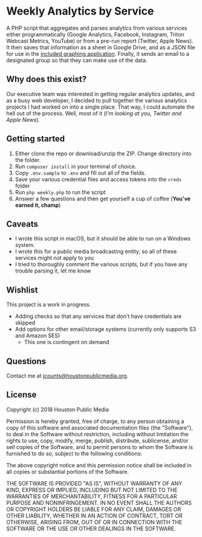 # Weekly Analytics by Service

A PHP script that aggregates and parses analytics from various services either programmatically (Google Analytics, Facebook, Instagram, Triton Webcast Metrics, YouTube) or from a pre-run report (Twitter, Apple News). It then saves that information as a sheet in Google Drive, and as a JSON file for use in the [included graphing application](./hpm-analytics). Finally, it sends an email to a designated group so that they can make use of the data.

## Why does this exist?

Our executive team was interested in getting regular analytics updates, and as a busy web developer, I decided to pull together the various analytics projects I had worked on into a single place. That way, I could automate the hell out of the process. Well, most of it (*I'm looking at you, Twitter and Apple News*).

## Getting started

1. Either clone the repo or download/unzip the ZIP. Change directory into the folder.
2. Run `composer install` in your terminal of choice.
3. Copy `.env.sample` to `.env` and fill out all of the fields.
4. Save your various credential files and access tokens into the `creds` folder
5. Run `php weekly.php` to run the script
6. Answer a few questions and then get yourself a cup of coffee (**You've earned it, champ**)

## Caveats

- I wrote this script in macOS, but it should be able to run on a Windows system.
- I wrote this for a public media broadcasting entity, so all of these services might not apply to you
- I tried to thoroughly comment the various scripts, but if you have any trouble parsing it, let me know

## Wishlist

This project is a work in progress.

- Adding checks so that any services that don't have credentials are skipped
- Add options for other email/storage systems (currently only supports S3 and Amazon SES)
  - This one is contingent on demand

## Questions

Contact me at [jcounts@houstonpublicmedia.org](mailto:jcounts@houstonpublicmedia.org?subject=Weekly%20Analytics%20Script).

## License

Copyright (c) 2018 Houston Public Media

Permission is hereby granted, free of charge, to any person obtaining a copy of this software and associated documentation files (the "Software"), to deal in the Software without restriction, including without limitation the rights to use, copy, modify, merge, publish, distribute, sublicense, and/or sell copies of the Software, and to permit persons to whom the Software is furnished to do so, subject to the following conditions:

The above copyright notice and this permission notice shall be included in all copies or substantial portions of the Software.

THE SOFTWARE IS PROVIDED "AS IS", WITHOUT WARRANTY OF ANY KIND, EXPRESS OR IMPLIED, INCLUDING BUT NOT LIMITED TO THE WARRANTIES OF MERCHANTABILITY, FITNESS FOR A PARTICULAR PURPOSE AND NONINFRINGEMENT. IN NO EVENT SHALL THE AUTHORS OR COPYRIGHT HOLDERS BE LIABLE FOR ANY CLAIM, DAMAGES OR OTHER LIABILITY, WHETHER IN AN ACTION OF CONTRACT, TORT OR OTHERWISE, ARISING FROM, OUT OF OR IN CONNECTION WITH THE SOFTWARE OR THE USE OR OTHER DEALINGS IN THE SOFTWARE.
